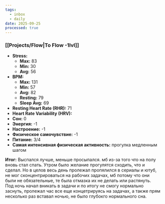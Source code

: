 ```yaml
---
tags:
  - inbox
  - daily
date: 2025-09-25
processed: true
---
```


### [[Projects/Flow|To Flow -1lvl]]

- **Stress:**
	- **Max:** 83
	- **Min:** 30
	- **Avg:** 56
- **BPM:**
	- **Max:** 131
	- **Min:** 57
	- **Avg:** 82
	- **Resting:** 79
	- **Sleep Avg:** 69
- **Resting Heart Rate (RHR):** 71
- **Heart Rate Variability (HRV):** 
- **Сон:** 0
- **Энергия:** -1
- **Настроение:** -1
- **Физическое самочувствие:**  -1
- **Питание:** 3/4
- **Самая интенсивная физическая активность:** прогулка медленным шагом 

**Итог:**
Выспался лучше, меньше просыпался. мб из-за того что на полу вновь стал спать. Утром было желание прогулятся сходить, что и сделал. Но в целов весь день пролежал пропялился в сериалы и ютуб, не мог сконцентрироваться на рабочих задачах, мб потому что они были не обязательные, те была отмазка их не делать или растянуть. Под ночь начал вникать в задачи и по итогу не смогу нормально заснуть, пролежал час все еще концетрируясь на задачах, а также прям несколько раз вставал ночью, не было глубокго нормального сна.
